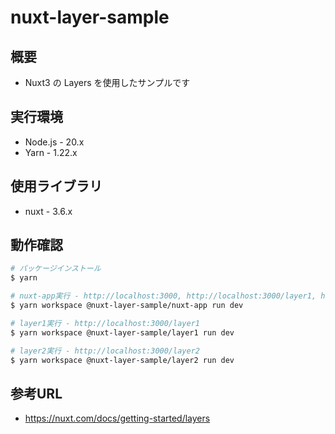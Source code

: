 # nuxt-layer-sample

## 概要

- Nuxt3 の Layers を使用したサンプルです

## 実行環境

- Node.js - 20.x
- Yarn - 1.22.x

## 使用ライブラリ

- nuxt - 3.6.x

## 動作確認

```bash
# パッケージインストール
$ yarn

# nuxt-app実行 - http://localhost:3000, http://localhost:3000/layer1, http://localhost:3000/layer2
$ yarn workspace @nuxt-layer-sample/nuxt-app run dev

# layer1実行 - http://localhost:3000/layer1
$ yarn workspace @nuxt-layer-sample/layer1 run dev

# layer2実行 - http://localhost:3000/layer2
$ yarn workspace @nuxt-layer-sample/layer2 run dev
```

## 参考URL

- https://nuxt.com/docs/getting-started/layers